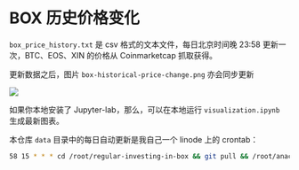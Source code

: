 # BOX 历史价格变化

```box_price_history.txt``` 是 csv 格式的文本文件，每日北京时间晚 23:58 更新一次，BTC、EOS、XIN 的价格从 Coinmarketcap 抓取获得。

更新数据之后，图片 ```box-historical-price-change.png``` 亦会同步更新

![](box-historical-price-change.png)

如果你本地安装了 Jupyter-lab，那么，可以在本地运行 ```visualization.ipynb``` 生成最新图表。

本仓库 ```data``` 目录中的每日自动更新是我自己一个 linode 上的 crontab：

``` bash
58 15 * * * cd /root/regular-investing-in-box && git pull && /root/anaconda3/bin/python /root/regular-investing-in-box/data/boxhistoricalprice.py && git add . && git commit -am "box historical price file auto-updated" && git push -u origin master && git pull && /root/anaconda3/bin/python /root/regular-investing-in-box/data/visualization.py && git add . && git commit -am "box historical price figure re-generated" && git push -u origin master
```